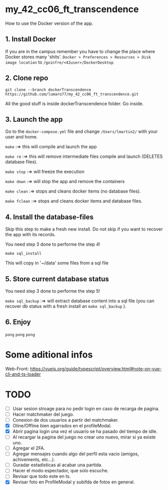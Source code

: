 # my_42_cc06_ft_transcendence

How to use the Docker version of the app.

## 1. Install Docker

If you are in the campus remember you have to change the place where Docker stores many 'shits'.
`Docker > Preferences > Resources > Disk image location`
to `/goinfre/<42user>/DockerDesktop`

## 2. Clone repo

`git clone --branch dockerTranscendence https://github.com/lumaro77/my_42_cc06_ft_transcendence.git `

All the good stuff is inside dockerTranscendence folder. Go inside. 

## 3. Launch the app

Go to the `docker-compose.yml` file and change `/Users/lmartin2/` with your user and home.

`make` :=> this will compile and launch the app

`make re` :=> this will remove intermediate files compile and launch (DELETES database files).

`make stop` :=> will freeze the execution

`make down` :=> will stop the app and remove the containers

`make clean` :=> stops and cleans docker items (no database files).

`make fclean` :=> stops and cleans docker items and database files.

## 4. Install the database-files

Skip this step to make a fresh new install. Do not skip if you want to recover the app with its records.

You need step 3 done to performe the step 4!

`make sql_install`

This will copy in '~/data' some files from a sql file

## 5. Store current database status

You need step 3 done to performe the step 5!

`make sql_backup` :=> will extract database content into a sql file (you can recover db status with a fresh install an `make sql_backup` ).

## 6. Enjoy 

`pong` `pong` `pong` 

# Some aditional infos

Web-Front: https://vuejs.org/guide/typescript/overview.html#note-on-vue-cli-and-ts-loader


# TODO

- [ ] Usar sesion stroage para no pedir login en caso de recarga de pagina.
- [ ] Hacer matchmaker del juego.
- [ ] Conexion de dos usuarios a partir del matchmaker.
- [x] Oline/Offline bien agarrados en el profileModal.
- [x] Abrir pagina login una vez el usuario se ha pasado del tiempo de idle.
- [ ] Al recargar la pagina del juego no crear uno nuevo, mirar si ya existe uno.
- [ ] Agregar el 2FA.
- [ ] Agregar mensajes cuando algo del perfil esta vacio (amigos, achivements, etc...).
- [ ] Guradar estadisticas al acabar una partida.
- [ ] Hacer el modo espectador, que solo escuche.
- [ ] Revisar que todo este en ts.
- [x] Revisar foto en ProfileModal y subifda de fotos en general.
